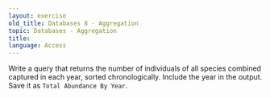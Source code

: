 ```yaml
---
layout: exercise
old_title: Databases 8 - Aggregation
topic: Databases - Aggregation
title:
language: Access
---
```


Write a query that returns the number of individuals of all species
combined captured in each year, sorted chronologically. Include the year
in the output. Save it as `Total Abundance By Year`.

